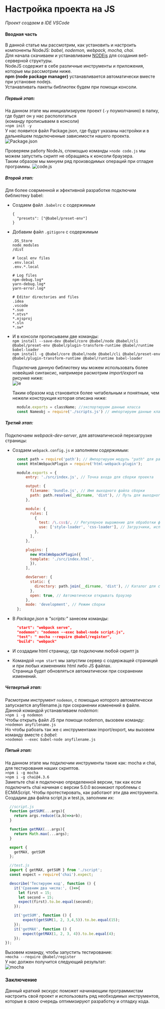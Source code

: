 # Настройка проекта на JS
_Проект создаем в IDE VSCode_
#### Вводная часть 
В данной статье мы рассмотрим, как установить и настроить компоненты NodeJS: _babel, nodemon, webpack, mocha, chai._<br>
Для начала скачиваем и устанавливаем [NODEjs](https://nodejs.org/en "nodejs home") для создания веб-серверной структуры.<br>
NodeJS содержит в себе различные инструменты и приложения, которые мы рассмотрим ниже.<br>
__npm (node package manager)__ устанавливается автоматически вместе при установке nodejs.<br>
Устанавливать пакеты библиотек будем при помощи консоли.<br>

##### Первый этап:
На данном этапе мы инициализируем проект (`-y` поумолчанию) в папку, где будет он у нас распологаться<br>(команду прописываем в консоли)<br>
`>npm init -y`<br>
У нас появится файл Package.json, где будут указаны настройки и в дальнейшем подключенные зависимости нашего проекта.<br>
![Package.json](https://github.com/NikitaVasil/setting_JS/blob/master/img/2024-02-05_22-03-42.png)

Проверяем работу NodeJs, спомощью команды `>node code.js` мы можем запустить скрипт не обращаясь к консоли браузера.<br>
Таким образом мы минуем ряд производимых операций при отладке программы.
![code.js](https://github.com/NikitaVasil/setting_JS/blob/master/img/2024-02-05_22-37-06.png)

##### Второй этап:
Для более соврменной и эфективной разработке подключим библиотеку babel:<br>
* Создаем файл `.babelrc` с содержимым
  ```
  {
    "presets": ["@babel/preset-env"]
  }
  ```
* Добавим файл `.gitigore` с содержимым
  ```
  .DS_Store
  node_modules
  /dist

  # local env files
  .env.local
  .env.*.local

  # Log files
  npm-debug.log*
  yarn-debug.log*
  yarn-error.log*
  
  # Editor directories and files
  .idea
  .vscode
  *.suo
  *.ntvs*
  *.njsproj
  *.sln
  *.sw*
  ```

* И в консоли прописываем две команды:<br>
  `npm install --save-dev @babel/core @babel/node @babel/cli @babel/preset-env @babel/plugin-transform-runtime @babel/runtime babel-loader`<br>
  `npm install -g @babel/core @babel/node @babel/cli @babel/preset-env @babel/plugin-transform-runtime @babel/runtime babel-loader`<br>

  Подключив данную библиотеку мы можем использовать более новейший синтаксис, напримере расмотрим _import/export_ на рисунке ниже:<br>
  ![ie](https://github.com/NikitaVasil/setting_JS/blob/master/img/2024-02-05_23-20-16.png)

  Таким образом код становится более читабельным и понятным, чем нежели конструкция которая описана ниже:<br>
  ```js
    module.exports = className; //экспортируем данные класса
    const Nameobj = require('./scripts.js') // импортируем данные класса
  ```

##### Третий этап:
Подключаем _webpack-dev-server_, для автоматической перезагрузке страницы:
* Создаем `webpack.config.js` и заполняем содержимым:<br>
  ```js
    const path = require('path'); // Импортируем модуль "path" для работы с путями файлов
    const HtmlWebpackPlugin = require('html-webpack-plugin');

    module.exports = {
        entry: './src/index.js', // Точка входа для сборки проекта

        output: {
          filename: 'bundle.js', // Имя выходного файла сборки
          path: path.resolve(__dirname, 'dist'), // Путь для выходного файла сборки
        },

        module: {
          rules: [
            {
              test: /\.css$/, // Регулярное выражение для обработки файлов с расширением .css
              use: ['style-loader', 'css-loader'], // Загрузчики, используемые для обработки CSS-файлов
            },
          ],
        },

        plugins: [
          new HtmlWebpackPlugin({
          template: './src/index.html',
          }),
        ],

        devServer: {
          static: {
            directory: path.join(__dirname, 'dist'), // Каталог для статики
          },
          open: true, // Автоматически открывать браузер
        },
        mode: 'development', // Режим сборки
    };
  ```

* В _Package.json_ в _"scripts:"_ занесем команды:<br>
  ```json
    "start": "webpack serve",
    "nodemon": "nodemon --exec babel-node script.js",
    "test": " mocha --require @babel/register",
    "build": "webpack"
  ```

* И создадим html страницу, где подключим любой скрипт js<br>
* Командой `>npm start` мы запустим сервер с содержащей страницей и при любых изменениях html либо JS файлах.<br>
Страница будет обновляться автоматически при сохранении изменений.

##### Четвертый этап:
Расмотрим инструмент `nodemon`, с помощью которого автоматически запускается anyfilename.js при сохранении изменений в файле.<br>
Данной командой устанавливаем _nodemon_:<br>
`>npm i -g nodemon`<br>
Чтобы открыть файл JS при помощи nodemon, вызовем команду:<br>
`>nodemon anyfilename.js`<br>
Но чтобы рабоать так же с инструментами import/export, мы вызовем команду вместе с _babel_:<br>
`>nodemon --exec babel-node anyfilename.js`


##### Пятый этап:
На данном этапе мы подключим инструменты такие как: mocha и chai, для тестирования наших скриптов.<br>
`>npm i -g mocha`<br>
`>npm i -g chai@4.3.6`<br>
Заметьте chai я подключаю определенной версии, так как если подключить chai начиная с версии 5.0.0 возникают проблемы с ECMAScript.
Чтобы протестировать, как работают эти два инструмента. Создадим два файла script.js и test.js, заполним их: 
```js
  //script.js
  function getSUM(...args){
    return args.reduce((a,b)=>a+b);
  }

  function getMAX(...args){
    return Math.max(...args);
  }

  export {
    getMAX, getSUM
  };
```
```js
  //test.js
  import { getMAX, getSUM } from './script';
  const expect = require('chai').expect;

  describe('Тестируем код', function () {
    it('Сравним два числа:', ()=>{
      let first = 15;
      let second = 15;
      expect(first).to.be.equal(second);
    });

    it('getSUM', function () {
        expect(getSUM(1, 2, 3,4,5)).to.be.equal(15);
    });
    it('getMAX', function () {
        expect(getMAX(1, 2, 3, 4)).to.be.equal(4);
    });
});
```
Вызовем команду, чтобы запустить тестирование:<br>
`>mocha --require @babel/register`<br>
У нас должен получится следующий результат:<br>
![mocha](https://github.com/NikitaVasil/setting_JS/blob/master/img/2024-02-06_00-25-04.png)<br>

### Заключение
Данный краткий экскурс поможет начинающим программистам настроить свой проект и использовать ряд необходимых инструментов,
которые в свою очередь оптимизируют разработку и отладку кода.





  
